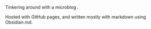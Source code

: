 Tinkering around with a microblog . 

Hosted with GitHub pages, and written mostly with markdown using Obsidian.md.
